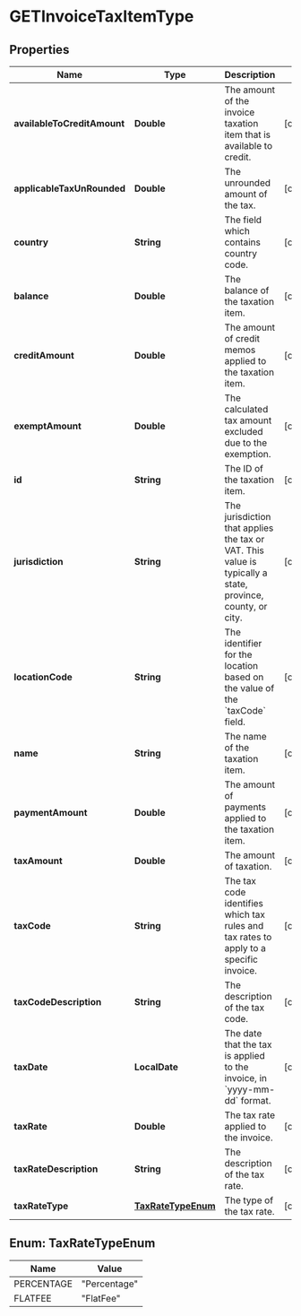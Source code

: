 

# GETInvoiceTaxItemType


## Properties

| Name | Type | Description | Notes |
|------------ | ------------- | ------------- | -------------|
|**availableToCreditAmount** | **Double** | The amount of the invoice taxation item that is available to credit.  |  [optional] |
|**applicableTaxUnRounded** | **Double** | The unrounded amount of the tax.   |  [optional] |
|**country** | **String** | The field which contains country code.  |  [optional] |
|**balance** | **Double** | The balance of the taxation item.  |  [optional] |
|**creditAmount** | **Double** | The amount of credit memos applied to the taxation item.   |  [optional] |
|**exemptAmount** | **Double** | The calculated tax amount excluded due to the exemption.  |  [optional] |
|**id** | **String** | The ID of the taxation item.  |  [optional] |
|**jurisdiction** | **String** | The jurisdiction that applies the tax or VAT. This value is typically a state, province, county, or city.  |  [optional] |
|**locationCode** | **String** | The identifier for the location based on the value of the &#x60;taxCode&#x60; field.  |  [optional] |
|**name** | **String** | The name of the taxation item.  |  [optional] |
|**paymentAmount** | **Double** | The amount of payments applied to the taxation item.   |  [optional] |
|**taxAmount** | **Double** | The amount of taxation.  |  [optional] |
|**taxCode** | **String** | The tax code identifies which tax rules and tax rates to apply to a specific invoice.  |  [optional] |
|**taxCodeDescription** | **String** | The description of the tax code.  |  [optional] |
|**taxDate** | **LocalDate** | The date that the tax is applied to the invoice, in &#x60;yyyy-mm-dd&#x60; format.  |  [optional] |
|**taxRate** | **Double** | The tax rate applied to the invoice.  |  [optional] |
|**taxRateDescription** | **String** | The description of the tax rate.  |  [optional] |
|**taxRateType** | [**TaxRateTypeEnum**](#TaxRateTypeEnum) | The type of the tax rate.  |  [optional] |



## Enum: TaxRateTypeEnum

| Name | Value |
|---- | -----|
| PERCENTAGE | &quot;Percentage&quot; |
| FLATFEE | &quot;FlatFee&quot; |



